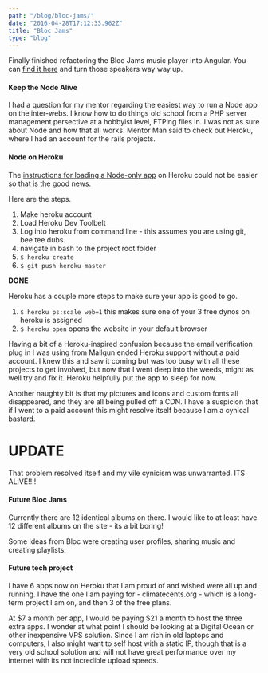 ```yaml
---
path: "/blog/bloc-jams/"
date: "2016-04-28T17:12:33.962Z"
title: "Bloc Jams"
type: "blog"
---
```


Finally finished refactoring the Bloc Jams music player into Angular. You can [find it here](ancient-peak-81208.herokuapp.com) and turn those speakers way way up.

#### Keep the Node Alive
I had a question for my mentor regarding the easiest way to run a Node app on the inter-webs. I know how to do things old school from a PHP server management persective at a hobbyist level, FTPing files in. I was not as sure about Node and how that all works. Mentor Man said to check out Heroku, where I had an account for the rails projects.

#### Node on Heroku
The [instructions for loading a Node-only app](https://devcenter.heroku.com/articles/getting-started-with-nodejs#introduction) on Heroku could not be easier so that is the good news.

Here are the steps.

1. Make heroku account
2. Load Heroku Dev Toolbelt
3. Log into heroku from command line - this assumes you are using git, bee tee dubs.
4. navigate in bash to the project root folder
5. `$ heroku create`
6. `$ git push heroku master`

**DONE**

Heroku has a couple more steps to make sure your app is good to go.

1. `$ heroku ps:scale web=1` this makes sure one of your 3 free dynos on heroku is assigned
2. `$ heroku open` opens the website in your default browser

Having a bit of a Heroku-inspired confusion because the email verification plug in I was using from Mailgun ended Heroku support without a paid account. I knew this and saw it coming but was too busy with all these projects to get involved, but now that I went deep into the weeds, might as well try and fix it. Heroku helpfully put the app to sleep for now.

Another naughty bit is that my pictures and icons and custom fonts all disappeared, and they are all being pulled off a CDN. I have a suspicion that if I went to a paid account this might resolve itself because I am a cynical bastard.

# UPDATE
That problem resolved itself and my vile cynicism was unwarranted. ITS ALIVE!!!!

#### Future Bloc Jams
Currently there are 12 identical albums on there. I would like to at least have 12 different albums on the site - its a bit boring!

Some ideas from Bloc were creating user profiles, sharing music and creating playlists.

#### Future tech project
I have 6 apps now on Heroku that I am proud of and wished were all up and running. I have the one I am paying for - climatecents.org - which is a long-term project I am on, and then 3 of the free plans.

At $7 a month per app, I would be paying $21 a month to host the three extra apps. I wonder at what point I should be looking at a Digital Ocean or other inexpensive VPS solution. Since I am rich in old laptops and computers, I also might want to self host with a static IP, though that is a very old school solution and will not have great performance over my internet with its not incredible upload speeds.
